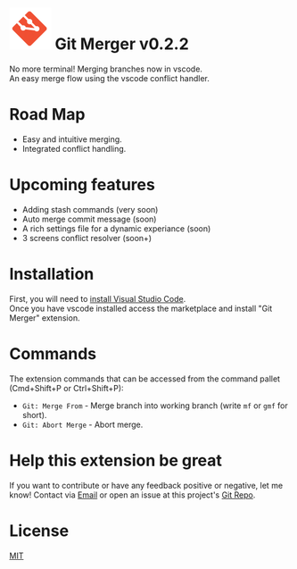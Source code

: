 # ![alt text](./merger-icon.png "Git Merger") Git Merger v0.2.2

No more terminal! Merging branches now in vscode.  
An easy merge flow using the vscode conflict handler.

# Road Map

* Easy and intuitive merging.  
* Integrated conflict handling.

# Upcoming features

* Adding stash commands (very soon)
* Auto merge commit message (soon)
* A rich settings file for a dynamic experiance (soon)
* 3 screens conflict resolver (soon+)

# Installation

First, you will need to [install Visual Studio Code](https://code.visualstudio.com/download).  
Once you have vscode installed access the marketplace and install "Git Merger" extension.

# Commands
The extension commands that can be accessed from the command pallet (Cmd+Shift+P or Ctrl+Shift+P):

* ```Git: Merge From``` - Merge branch into working branch (write ```mf``` or ```gmf``` for short).
* ```Git: Abort Merge``` - Abort merge. 

# Help this extension be great

If you want to contribute or have any feedback positive or negative, let me know!  Contact via [Email](shahar.kazaz@gmail.com) or open an issue at this project's [Git Repo](https://github.com/shaharkazaz/vscode-git-merger).

# License

[MIT](https://github.com/shaharkazaz/vscode-git-merger/blob/master/LICENSE)
